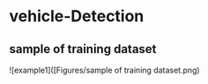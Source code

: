 # vehicle-Detection


sample of training dataset
---------------------
![example1]([Figures/sample of training dataset.png)
